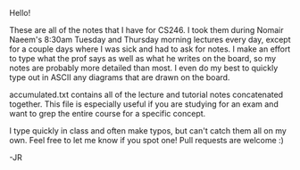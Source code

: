 Hello!

These are all of the notes that I have for CS246. I took them during Nomair Naeem's 8:30am Tuesday and Thursday morning lectures every day, except for a couple days where I was sick and had to ask for notes. I make an effort to type what the prof says as well as what he writes on the board, so my notes are probably more detailed than most. I even do my best to quickly type out in ASCII any diagrams that are drawn on the board.

accumulated.txt contains all of the lecture and tutorial notes concatenated together. This file is especially useful if you are studying for an exam and want to grep the entire course for a specific concept.

I type quickly in class and often make typos, but can't catch them all on my own. Feel free to let me know if you spot one! Pull requests are welcome :)

-JR

